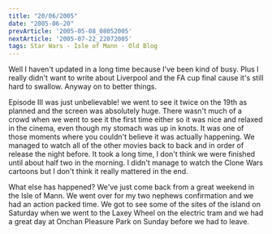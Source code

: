 ```yaml
---
title: "20/06/2005"
date: "2005-06-20"
prevArticle: '2005-05-08_08052005'
nextArticle: '2005-07-22_22072005'
tags: Star Wars - Isle of Mann - Old Blog
---
```

Well I haven't updated in a long time because I've been kind of busy. Plus I really didn't want to write about Liverpool and the FA cup final cause it's still hard to swallow. Anyway on to better things.

Episode III was just unbelievable! we went to see it twice on the 19th as planned and the screen was absolutely huge. There wasn't much of a crowd when we went to see it the first time either so it was nice and relaxed in the cinema, even though my stomach was up in knots. It was one of those moments where you couldn't believe it was actually happening. We managed to watch all of the other movies back to back and in order of release the night before. It took a long time, I don't think we were finished until about half two in the morning. I didn't manage to watch the Clone Wars cartoons but I don't think it really mattered in the end.

What else has happened? We've just come back from a great weekend in the Isle of Mann. We went over for my two nephews confirmation and we had an action packed time. We got to see some of the sites of the island on Saturday when we went to the Laxey Wheel on the electric tram and we had a great day at Onchan Pleasure Park on Sunday before we had to leave.